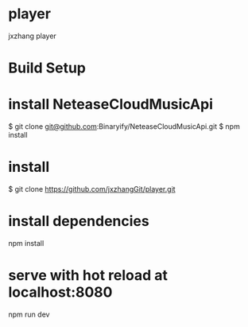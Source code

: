 # player
jxzhang player

# Build Setup
#  install NeteaseCloudMusicApi
$ git clone git@github.com:Binaryify/NeteaseCloudMusicApi.git
$ npm install


#  install
$ git clone https://github.com/jxzhangGit/player.git

#  install dependencies
npm install

#  serve with hot reload at localhost:8080
npm run dev
